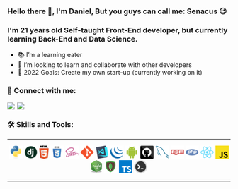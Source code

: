 ### Hello there 👋, I'm Daniel, But you guys can call me: Senacus 😉

<p align="center">
  <h3 color="blue"> I'm 21 years old Self-taught Front-End developer, but currently learning Back-End and Data Science.</h3>
</p>

- 📚 I’m a learning eater
- 🤝 I’m looking to learn and collaborate with other developers
- 🥅 2022 Goals: Create my own start-up (currently working on it)



### 🤙 Connect with me:


[<img align="left" width="22px" src="https://cdn.jsdelivr.net/npm/simple-icons@v3/icons/linkedin.svg" />][linkedin]

[<img align="left"  width="22px" src="https://cdn.jsdelivr.net/npm/simple-icons@v3/icons/instagram.svg" />][instagram]

<br />

### 🛠️ Skills  and Tools:


<hr>

<p align="center"> 
 
<!--   <img title="Angular" height="30" src="https://github.com/DanielSenacus/DanielSenacus/blob/main/images/angular.png"> -->
  <img title="Python" height="30" src="https://github.com/DanielSenacus/DanielSenacus/blob/master/images/python-original.svg">
  <img title="Django" height="30" src="https://github.com/DanielSenacus/DanielSenacus/blob/master/images/django.png">
  <img title="HTML5" height="30" src="https://github.com/DanielSenacus/DanielSenacus/blob/master/images/html5.svg">
  <img title="CSS" height="30" src="https://github.com/DanielSenacus/DanielSenacus/blob/master/images/css.svg">
  <img title="SASS" height="30" src="https://github.com/DanielSenacus/DanielSenacus/blob/master/images/sass.svg">
  <img title="Git" height="30" src="https://github.com/DanielSenacus/DanielSenacus/blob/master/images/git-original.svg">
  <img title="Visual Studio Code" height="30" src="https://github.com/DanielSenacus/DanielSenacus/blob/master/images/vscode.png">
  <img title="JQuery" height="30" src="https://github.com/DanielSenacus/DanielSenacus/blob/master/images/jquery-original.svg">
  <img title="Android" height="30" src="https://github.com/DanielSenacus/DanielSenacus/blob/master/images/android.svg">
  <img title="GitHub" height="30" src="https://github.com/DanielSenacus/DanielSenacus/blob/master/images/github.svg">
  <img title="MySQL" height="30" src="https://github.com/DanielSenacus/DanielSenacus/blob/master/images/mysql.svg">
  <img title="npm" height="30" src="https://github.com/DanielSenacus/DanielSenacus/blob/master/images/npm.svg">
  <img title="PHP" height="30" src="https://github.com/DanielSenacus/DanielSenacus/blob/master/images/php.svg">
  <img title="React" height="30" src="https://github.com/DanielSenacus/DanielSenacus/blob/master/images/react-original.svg">
  <img title="Javascript" height="30" src="https://github.com/DanielSenacus/DanielSenacus/blob/master/images/javascript.svg">
  <img title="node.js" height="30" src="https://github.com/DanielSenacus/DanielSenacus/blob/main/images/node.png">
  <img title="mongo" height="30" src="https://github.com/DanielSenacus/DanielSenacus/blob/main/images/mongo.png">
  <img title="typescript" height="30" src="https://github.com/DanielSenacus/DanielSenacus/blob/main/images/typescript.png">
  <img title="bash" height="30" src="https://github.com/DanielSenacus/DanielSenacus/blob/main/images/bash.jpg">

 
</p>


<hr>


[instagram]: https://www.instagram.com/danielsenacus/
[linkedin]: https://www.linkedin.com/in/daniel-senacus-30722320a/

